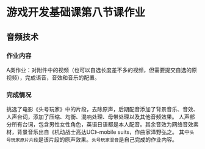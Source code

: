 # 游戏开发基础课第八节课作业
## 音频技术
### 作业内容
A类作业：对附件中的视频（也可以自选长度差不多的视频，但需要提交自选的原视频），完成语音，音效和音乐的配置。
### 完成情况
挑选了电影《头号玩家》中的片段，去除原声，后期配音添加了背景音乐、音效、人声台词，添加了压缩、均衡、混响处理、母带处理以及其他音频效果。
人声部分所有台词，包含男性女性角色，英语日语都是本人配音。其余音效为网络音效素材，背景音乐出自《机动战士高达UC》-mobile suits，作曲家泽野弘之。
其中`头号玩家原片片段`是该片段的原声效果。`头号玩家混音`是自己完成的作业内容。